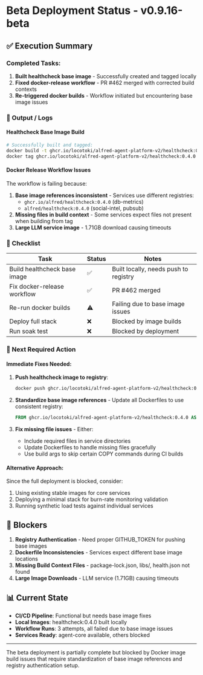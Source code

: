 # Beta Deployment Status - v0.9.16-beta

## ✅ Execution Summary

### Completed Tasks:
1. **Built healthcheck base image** - Successfully created and tagged locally
2. **Fixed docker-release workflow** - PR #462 merged with corrected build contexts
3. **Re-triggered docker builds** - Workflow initiated but encountering base image issues

### 🧪 Output / Logs

#### Healthcheck Base Image Build
```bash
# Successfully built and tagged:
docker build -t ghcr.io/locotoki/alfred-agent-platform-v2/healthcheck:0.4.0 -f healthcheck/Dockerfile healthcheck/
docker tag ghcr.io/locotoki/alfred-agent-platform-v2/healthcheck:0.4.0 alfred/healthcheck:0.4.0
```

#### Docker Release Workflow Issues
The workflow is failing because:
1. **Base image references inconsistent** - Services use different registries:
   - `ghcr.io/alfred/healthcheck:0.4.0` (db-metrics)
   - `alfred/healthcheck:0.4.0` (social-intel, pubsub)
2. **Missing files in build context** - Some services expect files not present when building from tag
3. **Large LLM service image** - 1.71GB download causing timeouts

### 🧾 Checklist

| Task | Status | Notes |
|------|--------|-------|
| Build healthcheck base image | ✅ | Built locally, needs push to registry |
| Fix docker-release workflow | ✅ | PR #462 merged |
| Re-run docker builds | ⚠️  | Failing due to base image issues |
| Deploy full stack | ❌ | Blocked by image builds |
| Run soak test | ❌ | Blocked by deployment |

### 📍 Next Required Action

#### Immediate Fixes Needed:
1. **Push healthcheck image to registry**:
   ```bash
   docker push ghcr.io/locotoki/alfred-agent-platform-v2/healthcheck:0.4.0
   ```

2. **Standardize base image references** - Update all Dockerfiles to use consistent registry:
   ```dockerfile
   FROM ghcr.io/locotoki/alfred-agent-platform-v2/healthcheck:0.4.0 AS healthcheck
   ```

3. **Fix missing file issues** - Either:
   - Include required files in service directories
   - Update Dockerfiles to handle missing files gracefully
   - Use build args to skip certain COPY commands during CI builds

#### Alternative Approach:
Since the full deployment is blocked, consider:
1. Using existing stable images for core services
2. Deploying a minimal stack for burn-rate monitoring validation
3. Running synthetic load tests against individual services

## 🚨 Blockers

1. **Registry Authentication** - Need proper GITHUB_TOKEN for pushing base images
2. **Dockerfile Inconsistencies** - Services expect different base image locations
3. **Missing Build Context Files** - package-lock.json, libs/, health.json not found
4. **Large Image Downloads** - LLM service (1.71GB) causing timeouts

## 📊 Current State

- **CI/CD Pipeline**: Functional but needs base image fixes
- **Local Images**: healthcheck:0.4.0 built locally
- **Workflow Runs**: 3 attempts, all failed due to base image issues
- **Services Ready**: agent-core available, others blocked

---

The beta deployment is partially complete but blocked by Docker image build issues that require standardization of base image references and registry authentication setup.

